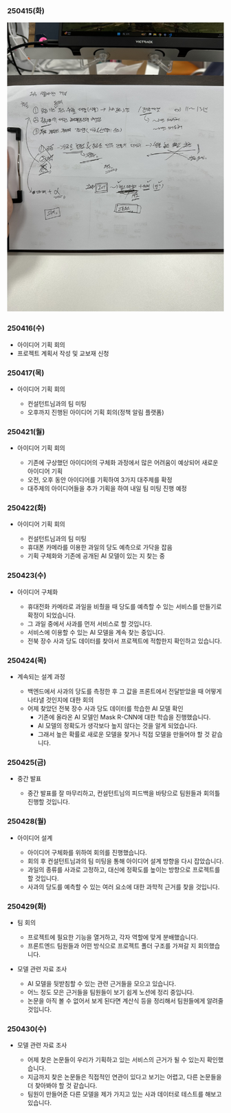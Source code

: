### 250415(화)

  ![alt text](250415image.jpg)


### 250416(수)

  - 아이디어 기획 회의
  - 프로젝트 계획서 작성 및 교보재 신청


### 250417(목)

  - 아이디어 기획 회의
    
    - 컨설턴트님과의 팀 미팅
    - 오후까지 진행된 아이디어 기획 회의(정책 알림 플랫폼)


### 250421(월)

  - 아이디어 기획 회의

    - 기존에 구상했던 아이디어의 구체화 과정에서 많은 어려움이 예상되어 새로운 아이디어 기획
    - 오전, 오후 동안 아이디어를 기획하여 3가지 대주제를 확정
    - 대주제의 아이디어들을 추가 기획을 하여 내일 팀 미팅 진행 예정


### 250422(화)

  - 아이디어 기획 회의

    - 컨설턴트님과의 팀 미팅
    - 휴대폰 카메라를 이용한 과일의 당도 예측으로 가닥을 잡음
    - 기획 구체화와 기존에 공개된 AI 모델이 있는 지 찾는 중


### 250423(수)

  - 아이디어 구체화

    - 휴대전화 카메라로 과일을 비췄을 때 당도를 예측할 수 있는 서비스를 만들기로 확정이 되었습니다.
    - 그 과일 중에서 사과를 먼저 서비스로 할 것입니다.
    - 서비스에 이용할 수 있는 AI 모델을 계속 찾는 중입니다.
    - 전북 장수 사과 당도 데이터를 찾아서 프로젝트에 적합한지 확인하고 있습니다.


### 250424(목)

  - 계속되는 설계 과정

    - 백엔드에서 사과의 당도를 측정한 후 그 값을 프론트에서 전달받았을 때 어떻게 나타낼 것인지에 대한 회의
    - 어제 찾았던 전북 장수 사과 당도 데이터를 학습한 AI 모델 확인
      - 기존에 올라온 AI 모델인 Mask R-CNN에 대한 학습을 진행했습니다.
      - AI 모델의 정확도가 생각보다 높지 않다는 것을 알게 되었습니다.
      - 그래서 높은 확률로 새로운 모델을 찾거나 직접 모델을 만들어야 할 것 같습니다.

### 250425(금)

  - 중간 발표

    - 중간 발표를 잘 마무리하고, 컨설턴트님의 피드백을 바탕으로 팀원들과 회의틀 진행할 것입니다.


### 250428(월)

  - 아이디어 설계

    - 아이디어 구체화를 위하여 회의를 진행했습니다.
    - 회의 후 컨설턴트님과의 팀 미팅을 통해 아이디어 설계 방향을 다시 잡았습니다.
    - 과일의 종류를 사과로 고정하고, 대신에 정확도를 높이는 방향으로 프로젝트를 할 것입니다.
    - 사과의 당도를 예측할 수 있는 여러 요소에 대한 과학적 근거를 찾을 것입니다.


### 250429(화)

  - 팀 회의
    
    - 프로젝트에 필요한 기능을 열거하고, 각자 역할에 맞게 분배했습니다.
    - 프론트엔드 팀원들과 어떤 방식으로 프로젝트 폴더 구조를 가져갈 지 회의했습니다.

  - 모델 관련 자료 조사

    - AI 모델을 뒷받침할 수 있는 관련 근거들을 모으고 있습니다.
    - 어느 정도 모은 근거들을 팀원들이 보기 쉽게 노션에 정리 중입니다.
    - 논문을 아직 볼 수 없어서 보게 된다면 계산식 등을 정리해서 팀원들에게 알려줄 것입니다.


### 250430(수)

  - 모델 관련 자료 조사

    - 어제 찾은 논문들이 우리가 기획하고 있는 서비스의 근거가 될 수 있는지 확인했습니다.
    - 지금까지 찾은 논문들은 직접적인 연관이 있다고 보기는 어렵고, 다른 논문들을 더 찾아봐야 할 것 같습니다.
    - 팀원이 만들어준 다른 모델을 제가 가지고 있는 사과 데이터로 테스트를 해보고 있습니다.